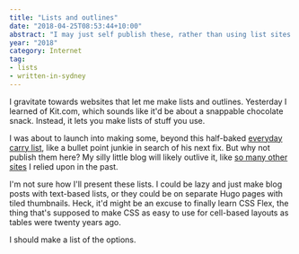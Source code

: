 ```yaml
---
title: "Lists and outlines"
date: "2018-04-25T08:53:44+10:00"
abstract: "I may just self publish these, rather than using list sites."
year: "2018"
category: Internet
tag:
- lists 
- written-in-sydney
---
```

I gravitate towards websites that let me make lists and outlines. Yesterday I learned of Kit.com, which sounds like it'd be about a snappable chocolate snack. Instead, it lets you make lists of stuff you use.

I was about to launch into making some, beyond this half-baked [everyday carry list], like a bullet point junkie in search of his next fix. But why not publish them here? My silly little blog will likely outlive it, like [so many other sites] I relied upon in the past.

I'm not sure how I'll present these lists. I could be lazy and just make blog posts with text-based lists, or they could be on separate Hugo pages with tiled thumbnails. Heck, it'd might be an excuse to finally learn CSS Flex, the thing that's supposed to make CSS as easy to use for cell-based layouts as tables were twenty years ago. 

I should make a list of the options.

[so many other sites]: https://rubenerd.com/museum/ "The Museum category"
[everyday carry list]: https://kit.com/rubenerd/everyday-carry "My Everyday carry list on Kit"

